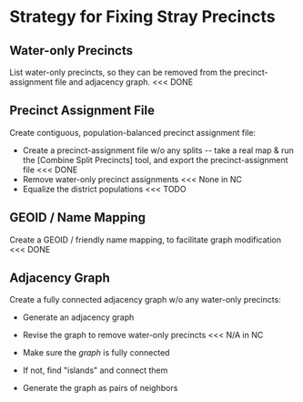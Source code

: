 # Strategy for Fixing Stray Precincts

## Water-only Precincts

List water-only precincts, so they can be removed from the precinct-assignment file and adjacency graph. <<< DONE

## Precinct Assignment File

Create contiguous, population-balanced precinct assignment file:

* Create a precinct-assignment file w/o any splits -- take a real map & run the [Combine Split Precincts] tool, and export the precinct-assignment file <<< DONE
* Remove water-only precinct assignments <<< None in NC
* Equalize the district populations <<< TODO

## GEOID / Name Mapping

Create a GEOID / friendly name mapping, to facilitate graph modification <<< DONE

## Adjacency Graph

Create a fully connected adjacency graph w/o any water-only precincts:

* Generate an adjacency graph
* Revise the graph to remove water-only precincts <<< N/A in NC
* Make sure the *graph* is fully connected
* If not, find "islands" and connect them

* Generate the graph as pairs of neighbors